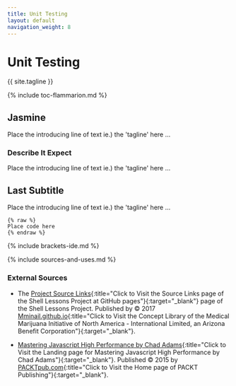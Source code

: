 ```yaml
---
title: Unit Testing
layout: default
navigation_weight: 8
---
```

# Unit Testing

{{ site.tagline }}

{% include toc-flammarion.md %}

## Jasmine

Place the introducing line of text ie.) the 'tagline' here ...

### Describe It Expect

Place the introducing line of text ie.) the 'tagline' here ...

## Last Subtitle

Place the introducing line of text ie.) the 'tagline' here ...

```liquid
{% raw %}
Place code here
{% endraw %}
```

{% include brackets-ide.md %}

{% include sources-and-uses.md %}

### External Sources

- The [Project Source Links](https://mminail.github.io/Shell/Source-Shell-Links.htm){:title="Click to Visit the Source Links page of the Shell Lessons Project at GitHub pages"}{:target="_blank"} page of the Shell Lessons Project. Published by © 2017 [Mminail.github.io](https://mminail.github.io/){:title="Click to Visit the Concept Library of the Medical Marijuana Initiative of North America - International Limited, an Arizona Benefit Corporation"}{:target="_blank"}.

- [Mastering Javascript High Performance by Chad Adams](https://www.packtpub.com/web-development/mastering-javascript-high-performance){:title="Click to Visit the Landing page for Mastering Javascript High Performance by Chad Adams"}{:target="_blank"}. Published © 2015 by [PACKTpub.com](https://www.packtpub.com/){:title="Click to Visit the Home page of PACKT Publishing"}{:target="_blank"}.
